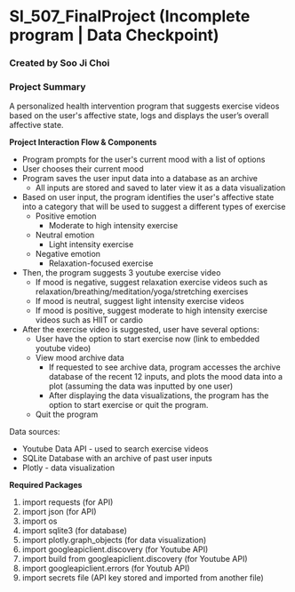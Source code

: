 # SI_507_FinalProject (Incomplete program | Data Checkpoint)
### Created by Soo Ji Choi

### Project Summary
A personalized health intervention program that suggests exercise videos based on the user's affective state, logs and displays the user’s overall affective state.

**Project Interaction Flow & Components**
* Program prompts for the user's current mood with a list of options
* User chooses their current mood
* Program saves the user input data into a database as an archive
  * All inputs are stored and saved to later view it as a data visualization
* Based on user input, the program identifies the user's affective state into a category that will be used to suggest a different types of exercise 
  * Positive emotion
    * Moderate to high intensity exercise
  * Neutral emotion
    *  Light intensity exercise
  * Negative emotion
    * Relaxation-focused exercise
* Then, the program suggests 3 youtube exercise video
  * If mood is negative, suggest relaxation exercise videos such as relaxation/breathing/meditation/yoga/stretching exercises
  * If mood is neutral, suggest light intensity exercise videos
  * If mood is positive, suggest moderate to high intensity exercise videos such as HIIT or cardio
* After the exercise video is suggested, user have several options:
  * User have the option to start exercise now (link to embedded youtube video)
  * View mood archive data
    * If requested to see archive data, program accesses the archive database of the recent 12 inputs, and plots the mood data into a plot (assuming the data was inputted by one user)
    * After displaying the data visualizations, the program has the option to start exercise or quit the program.
  * Quit the program

Data sources:
* Youtube Data API - used to search exercise videos
* SQLite Database with an archive of past user inputs
* Plotly - data visualization

**Required Packages**
1. import requests (for API)
2. import json (for API)
3. import os
4. import sqlite3 (for database)
5. import plotly.graph_objects (for data visualization)
6. import googleapiclient.discovery (for Youtube API)
7. import build from googleapiclient.discovery (for Youtube API)
8. import googleapiclient.errors (for Youtub API)
9. import secrets file (API key stored and imported from another file)
